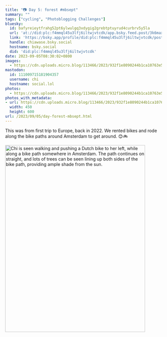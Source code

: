 ```yaml
---
title: "📷 Day 5: forest #mbsept"
summary: ""
tags: ["cycling", "Photoblogging Challenges"]
bluesky:
  id: bafyreieytfrahg52pt6ylwulgq3xdygig2grebtptuyrud4curbrv5y5la
  url: 'at://did:plc:f4mmql45u3lfj6iltwjvtcdk/app.bsky.feed.post/3k6maxy6a6m2g'
  link: 'https://bsky.app/profile/did:plc:f4mmql45u3lfj6iltwjvtcdk/post/3k6maxy6a6m2g'
  handle: chiawase.bsky.social
  hostname: bsky.social
  did: 'did:plc:f4mmql45u3lfj6iltwjvtcdk'
date: 2023-09-05T08:30:02+0800
images:
  - https://cdn.uploads.micro.blog/113466/2023/932f1e8090244b1ca10763e56ec076ff.jpg
mastodon:
  id: 111009715181904357
  username: chi
  hostname: social.lol
photos:
  - https://cdn.uploads.micro.blog/113466/2023/932f1e8090244b1ca10763e56ec076ff.jpg
photos_with_metadata:
- url: https://cdn.uploads.micro.blog/113466/2023/932f1e8090244b1ca10763e56ec076ff.jpg
  width: 450
  height: 600
url: /2023/09/05/day-forest-mbsept.html
---
```


This was from first trip to Europe, back in 2022. We rented bikes and rode along the bike paths around Amsterdam to get around. 😊🚲

<img src="/img/uploads/2023/932f1e8090244b1ca10763e56ec076ff.jpg" width="450" height="600" alt="Chi is seen walking and pushing a Dutch bike to her left, while along a bike path somewhere in Amsterdam. The path continues on straight, and lots of trees can be seen lining up both sides of the bike path, providing ample shade from the sun.">
